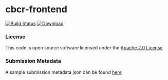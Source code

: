 # cbcr-frontend
 
[![Build Status](https://travis-ci.org/hmrc/cbcr-frontend.svg)](https://travis-ci.org/hmrc/cbcr-frontend) [ ![Download](https://api.bintray.com/packages/hmrc/releases/cbcr-frontend/images/download.svg) ](https://bintray.com/hmrc/releases/cbcr-frontend/_latestVersion)

### License

This code is open source software licensed under the [Apache 2.0 License]("http://www.apache.org/licenses/LICENSE-2.0.html")

### Submission Metadata

A sample submission metadata json can be found [here](docs/metadata.json)
